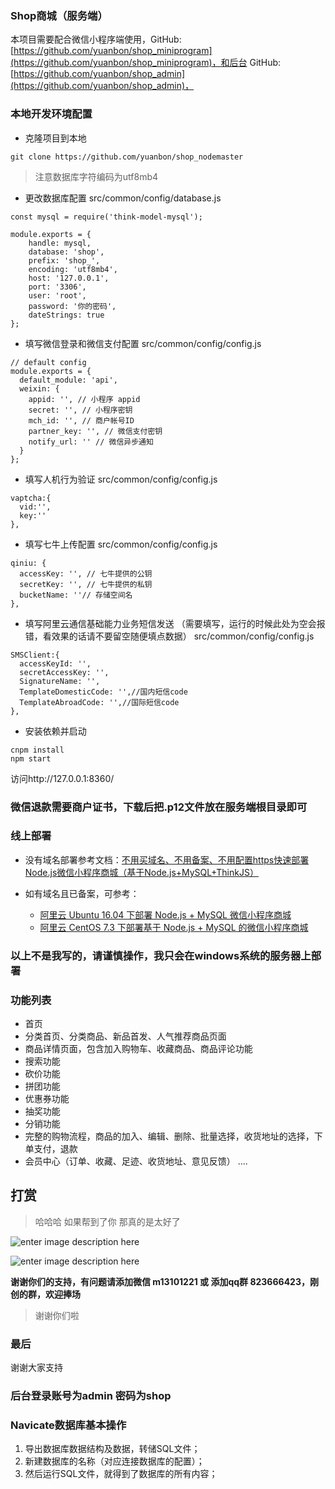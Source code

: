 ﻿### Shop商城（服务端）

本项目需要配合微信小程序端使用，GitHub: [https://github.com/yuanbon/shop_miniprogram](https://github.com/yuanbon/shop_miniprogram)，和后台
GitHub: [https://github.com/yuanbon/shop_admin](https://github.com/yuanbon/shop_admin)，


### 本地开发环境配置
+ 克隆项目到本地
```
git clone https://github.com/yuanbon/shop_nodemaster
```
> 注意数据库字符编码为utf8mb4
+ 更改数据库配置
  src/common/config/database.js

```
const mysql = require('think-model-mysql');

module.exports = {
    handle: mysql,
    database: 'shop',
    prefix: 'shop_',
    encoding: 'utf8mb4',
    host: '127.0.0.1',
    port: '3306',
    user: 'root',
    password: '你的密码',
    dateStrings: true
};
```

+ 填写微信登录和微信支付配置
src/common/config/config.js
```
// default config
module.exports = {
  default_module: 'api',
  weixin: {
    appid: '', // 小程序 appid
    secret: '', // 小程序密钥
    mch_id: '', // 商户帐号ID
    partner_key: '', // 微信支付密钥
    notify_url: '' // 微信异步通知
  }
};
```
+ 填写人机行为验证
src/common/config/config.js
```
vaptcha:{  
  vid:'',
  key:''
},
```
+ 填写七牛上传配置
src/common/config/config.js
```
qiniu: {
  accessKey: '', // 七牛提供的公钥
  secretKey: '', // 七牛提供的私钥
  bucketName: ''// 存储空间名
},
```
+ 填写阿里云通信基础能力业务短信发送 （需要填写，运行的时候此处为空会报错，看效果的话请不要留空随便填点数据）
src/common/config/config.js
```
SMSClient:{  
  accessKeyId: '',
  secretAccessKey: '',
  SignatureName: '',
  TemplateDomesticCode: '',//国内短信code
  TemplateAbroadCode: '',//国际短信code
},
```

+ 安装依赖并启动
```
cnpm install
npm start
```
访问http://127.0.0.1:8360/

### 微信退款需要商户证书，下载后把.p12文件放在服务端根目录即可

### 线上部署

+ 没有域名部署参考文档：[不用买域名、不用备案、不用配置https快速部署Node.js微信小程序商城（基于Node.js+MySQL+ThinkJS）](http://www.jianshu.com/p/78a0f5f424e1)

+ 如有域名且已备案，可参考：
  + [阿里云 Ubuntu 16.04 下部署 Node.js + MySQL 微信小程序商城](http://www.jianshu.com/p/38d13a7c1b78)
  + [阿里云 CentOS 7.3 下部署基于 Node.js + MySQL 的微信小程序商城](http://www.jianshu.com/p/5d5497697b0a)


### 以上不是我写的，请谨慎操作，我只会在windows系统的服务器上部署


### 功能列表
+ 首页
+ 分类首页、分类商品、新品首发、人气推荐商品页面
+ 商品详情页面，包含加入购物车、收藏商品、商品评论功能
+ 搜索功能
+ 砍价功能
+ 拼团功能
+ 优惠券功能
+ 抽奖功能
+ 分销功能
+ 完整的购物流程，商品的加入、编辑、删除、批量选择，收货地址的选择，下单支付，退款
+ 会员中心（订单、收藏、足迹、收货地址、意见反馈）
....


## 打赏

> 哈哈哈 如果帮到了你 那真的是太好了

![enter image description here](http://resource.shop.com/github/mm_facetoface_collect_qrcode_1531550221909.png)

![enter image description here](http://resource.shop.com/github/1531550384970.jpg)

**谢谢你们的支持，有问题请添加微信 m13101221 或 添加qq群 823666423，刚创的群，欢迎捧场**

> 谢谢你们啦


### 最后
谢谢大家支持



### 后台登录账号为admin 密码为shop



### Navicate数据库基本操作

1. 导出数据库数据结构及数据，转储SQL文件；
2. 新建数据库的名称（对应连接数据库的配置）；
3. 然后运行SQL文件，就得到了数据库的所有内容；